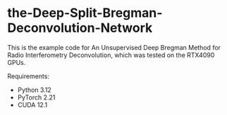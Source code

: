 # the-Deep-Split-Bregman-Deconvolution-Network
This is the example code for An Unsupervised Deep Bregman Method for Radio Interferometry Deconvolution, which was tested on the RTX4090 GPUs.

Requirements:
- Python 3.12
- PyTorch 2.21
- CUDA 12.1
